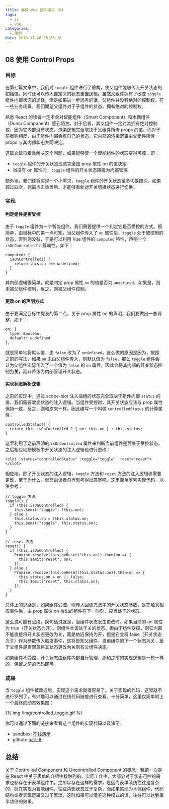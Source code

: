 ```yaml
---
title: 高级 Vue 组件模式 (8)
tags:
  - js
  - vue
categories:
  - 原创
date: 2018-11-20 15:05:16
---
```


## 08 使用 Control Props

### 目标
在第七篇文章中，我们对 `toggle` 组件进行了重构，使父组件能够传入开关状态的初始值，同时还可以传入自定义的状态重置逻辑。虽然父组件拥有了改变 `toggle` 组件内部状态的途径，但是如果进一步思考的话，父组件并没有绝对的控制权。在一些业务场景，我们期望父组件对于子组件的状态，拥有绝对的控制权。

熟悉 React 的读者一定不会对智能组件（Smart Component）和木偶组件（Dump Component）感到陌生。对于后者，其父组件一定对其拥有绝对控制权，因为它内部没有状态，渲染逻辑完全取决于父组件所传 props 的值。而对于前者则相反，由于组件内部会有自己的状态，它内部的渲染逻辑由父组件所传 props 与其内部状态共同决定。

这篇文章将着重解决这个问题，如果能够使一个智能组件的状态变得可控，即：
* `toggle` 组件的开关状态应该完全由 prop 属性 on 的值决定
* 当没有 on 属性时，`toggle` 组件的开关状态降级为内部管理

额外地，我们还将实现一个小需求，`toggle` 组件的开关状态至多切换四次，如果超过四次，则需点击重置后，才能够重新对开关切换状态进行切换。

### 实现
#### 判定组件是否受控
由于 `toggle` 组件为一个智能组件，我们需要提供一个判定它是否受控的方式。很简单，由目标中的第一点可知，当父组件传入了 `on` 属性后，`toggle` 处于被控制的状态，否则则没有，于是可以利用 Vue 组件的 `computed` 特性，声明一个 `isOnControlled` 计算属性，如下：
```
computed: {
  isOnControlled() {
    return this.on !== undefined;
  }
}
```
其内部逻辑很简单，就是判定 prop 属性 `on` 的值是否为 `undefined`，如果是，则未被父组件控制，反之，则被父组件控制。

#### 更改 on 的声明方式
由于要满足目标中提及的第二点，关于 prop 属性 on 的声明，我们要做出一些调整，如下：
```
on: {
  type: Boolean,
  default: undefined
},
```
就是简单地将默认值，由 `false` 改为了 `undefined`，这么做的原因是因为，按照之前的写法，如果 `on` 未由父组件传入，则默认值为 `false`，那么 `toggle` 组件会认为父组件实际传入了一个值为 `false` 的 `on` 属性，因此会将其内部的开关状态控制为**关**，而非降级为内部管理开关状态。

#### 实现状态解析逻辑
之前的实现中，通过 scope-slot 注入插槽的状态完全取决于组件内部 `status` 的值，我们需要改变状态的注入逻辑。当组件受控时，其开关状态应该与 prop 属性保持一致，反之，则和原来一样。因此编写一个叫做 `controlledStatus` 的计算属性：
```
controlledStatus() {
  return this.isOnControlled ? { on: this.on } : this.status;
}
```
这里利用了之前声明的 `isOnControlled` 属性来判断当前组件是否处于受控状态。之后相应地把模板中开关状态的注入逻辑也进行更改：
```
<slot :status="controlledStatus" :toggle="toggle" :reset="reset"></slot>
```

相应地，除了开关状态的注入逻辑，`toggle` 方法和 `reset` 方法的注入逻辑也需要更改，至于为什么，就交由读者自行思考得出答案吧，这里简单罗列实现代码，以供参考：
```
// toggle 方法
toggle() {
  if (this.isOnControlled) {
    this.$emit("toggle", !this.on);
  } else {
    this.status.on = !this.status.on;
    this.$emit("toggle", this.status.on);
  }
}

// reset 方法
reset() {
  if (this.isOnControlled) {
    Promise.resolve(this.onReset(!this.on)).then(on => {
      this.$emit("reset", on);
    });
  } else {
    Promise.resolve(this.onReset(this.status.on)).then(on => {
      this.status.on = on || false;
      this.$emit("reset", this.status.on);
    });
  }
}
```

总体上的思路是，如果组件受控，则传入回调方法中的开关状态参数，是在触发相应事件后，由 prop 属性 on 得出的组件在下一时刻，应当处于的状态。

这么说可能有点绕，换句话说就是，当组件状态发生更改时，如果当前的 on 属性为 true（开关状态为开），则组件本该处于关的状态，但由于组件受控，则它内部不能直接将开关状态更改为关，而是依旧保持为开，但是它会将 false（开关状态为关）作为参数传入触发事件，这将告知父组件，当前组件的下一个状态为关，至于父组件是否同意将其状态更改为关则有父组件决定。

如果组件不受控，开关状态由组件内部自行管理，那和之前的实现逻辑是一模一样的，保留之前的代码即可。

### 成果
当 `toggle` 组件被改造后，实现这个需求就很容易了。关于实现的代码，这里就不进行罗列了，有兴趣可以通过在线代码链接进行查看，十分简单，这里仅简单附上一个最终的动态效果图：

{% img /img/controlled_toggle.gif
%}

你可以通过下面的链接来看看这个组件的实现代码以及演示：
* sandbox: [在线演示](https://codesandbox.io/s/1w04j47r37)
* github: [part-8](https://github.com/haoliangwu/advanced-vue-component-patterns/tree/part-8)

## 总结
关于 Controlled Component 和 Uncontrolled Component 的概念，我第一次是在 React 中关于表单的介绍中接触到的。实际工作中，大部分对于状态可控的需求也都存在于表单组件中，之所以存在这样的需求，是因为表单系统往往是复杂的，将其实现为智能组件，往往内部状态过于复杂，而如果实现为木偶组件，代码结构或者实现逻辑又过于繁琐，这时如果可以借鉴这种模式的话，往往可以达到事半功倍的效果。